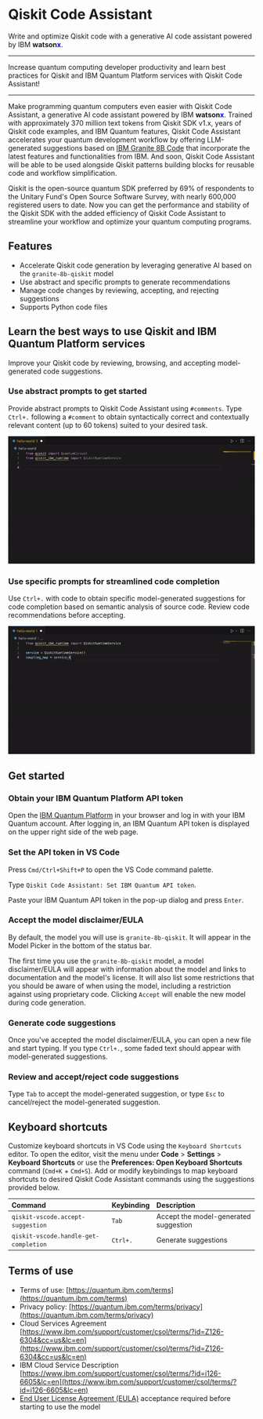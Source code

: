 # Qiskit Code Assistant

Write and optimize Qiskit code with a generative AI code assistant powered by IBM **watson<span style="color:blue;">x</span>**.

**************

Increase quantum computing developer productivity and learn best practices for Qiskit and IBM Quantum Platform services with Qiskit Code Assistant!

**************

Make programming quantum computers even easier with Qiskit Code Assistant, a generative AI code assistant powered by IBM **watson<span style="color:blue;">x</span>**. Trained with approximately 370 million text tokens from Qiskit SDK v1.x, years of Qiskit code examples, and IBM Quantum features, Qiskit Code Assistant accelerates your quantum development workflow by offering LLM-generated suggestions based on [IBM Granite 8B Code](https://www.ibm.com/products/watsonx-ai/foundation-models) that incorporate the latest features and functionalities from IBM. And soon, Qiskit Code Assistant will be able to be used alongside Qiskit patterns building blocks for reusable code and workflow simplification.

Qiskit is the open-source quantum SDK preferred by 69% of respondents to the Unitary Fund's Open Source Software Survey, with nearly 600,000 registered users to date. Now you can get the performance and stability of the Qiskit SDK with the added efficiency of Qiskit Code Assistant to streamline your workflow and optimize your quantum computing programs.

## Features

* Accelerate Qiskit code generation by leveraging generative AI based on the `granite-8b-qiskit` model
* Use abstract and specific prompts to generate recommendations
* Manage code changes by reviewing, accepting, and rejecting suggestions
* Supports Python code files

## Learn the best ways to use Qiskit and IBM Quantum Platform services

Improve your Qiskit code by reviewing, browsing, and accepting model-generated code suggestions.

### Use abstract prompts to get started

Provide abstract prompts to Qiskit Code Assistant using `#comments`. Type `Ctrl+.` following a `#comment` to obtain syntactically correct and contextually relevant content (up to 60 tokens) suited to your desired task.

![Example prompt to define a bell circuit and run it](docs/gifs/define-bell-circ.gif)

### Use specific prompts for streamlined code completion

Use `Ctrl+.` with code to obtain specific model-generated suggestions for code completion based on semantic analysis of source code. Review code recommendations before accepting.

![Example prompt for quasi-dists](docs/gifs/coupling-map-svc.gif)

## Get started

### Obtain your IBM Quantum Platform API token

Open the [IBM Quantum Platform](https://quantum.ibm.com/) in your browser and log in with your IBM Quantum account. After logging in, an IBM Quantum API token is displayed on the upper right side of the web page.

### Set the API token in VS Code

Press `Cmd/Ctrl+Shift+P` to open the VS Code command palette.

Type `Qiskit Code Assistant: Set IBM Quantum API token`.

Paste your IBM Quantum API token in the pop-up dialog and press `Enter`.

### Accept the model disclaimer/EULA

By default, the model you will use is `granite-8b-qiskit`. It will appear in the Model Picker in the bottom of the status bar.

The first time you use the `granite-8b-qiskit` model, a model disclaimer/EULA will appear with information about the model and links to documentation and the model's license. It will also list some restrictions that you should be aware of when using the model, including a restriction against using proprietary code. Clicking `Accept` will enable the new model during code generation.

### Generate code suggestions

Once you've accepted the model disclaimer/EULA, you can open a new file and start typing. If you type `Ctrl+.`, some faded text should appear with model-generated suggestions.

### Review and accept/reject code suggestions

Type `Tab` to accept the model-generated suggestion, or type `Esc` to cancel/reject the model-generated suggestion.

## Keyboard shortcuts

Customize keyboard shortcuts in VS Code using the `Keyboard Shortcuts` editor. To open the editor, visit the menu under **Code** > **Settings** > **Keyboard Shortcuts** or use the **Preferences: Open Keyboard Shortcuts** command (`Cmd+K` + `Cmd+S`). Add or modify keybindings to map keyboard shortcuts to desired Qiskit Code Assistant commands using the suggestions provided below.

| **Command**                | **Keybinding**                    | **Description**           |
|:---------------------------|:----------------------------------------|:--------------------------|
| `qiskit-vscode.accept-suggestion` | `Tab` | Accept the model-generated suggestion |
| `qiskit-vscode.handle-get-completion` | `Ctrl+.`                | Generate suggestions |

## Terms of use

* Terms of use: [https://quantum.ibm.com/terms](https://quantum.ibm.com/terms)
* Privacy policy: [https://quantum.ibm.com/terms/privacy](https://quantum.ibm.com/terms/privacy)
* Cloud Services Agreement [https://www.ibm.com/support/customer/csol/terms/?id=Z126-6304&cc=us&lc=en](https://www.ibm.com/support/customer/csol/terms/?id=Z126-6304&cc=us&lc=en)
* IBM Cloud Service Description [https://www.ibm.com/support/customer/csol/terms/?id=i126-6605&lc=en](https://www.ibm.com/support/customer/csol/terms/?id=i126-6605&lc=en)
* [End User License Agreement (EULA)](https://github.com/Qiskit/qiskit-code-assistant-vscode/blob/main/docs/EULA.md) acceptance required before starting to use the model

